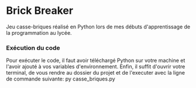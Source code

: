# Brick Breaker

Jeu casse-briques réalisé en Python lors de mes débuts d'apprentissage de la programmation au lycée.

### Exécution du code

Pour exécuter le code, il faut avoir téléchargé Python sur votre machine et l'avoir ajouté à vos variables d'environnement.
Enfin, il suffit d'ouvrir votre terminal, de vous rendre au dossier du projet et de l'executer avec la ligne de commande suivante: py casse_briques.py
